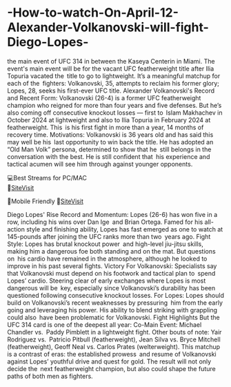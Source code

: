# -How-to-watch-On-April-12-Alexander-Volkanovski-will-fight-Diego-Lopes-

the main event of UFC 314 in between the Kaseya Centerin in Miami. The event's main event will be for the vacant UFC featherweight title after Ilia Topuria vacated the title to go to lightweight. It’s a meaningful matchup for each of the fighters: Volkanovski, 35, attempts to reclaim his former glory; Lopes, 28, seeks his first-ever UFC title.
Alexander Volkanovski's
Record and Recent Form: Volkanovski (26-4) is a former UFC featherweight champion who reigned for more than four years and five defenses. But he’s also coming off consecutive knockout losses — first to Islam Makhachev in October 2024 at lightweight and also to Ilia Topuria in February 2024 at featherweight. This is his first fight in more than a year, 14 months of recovery time.
Motivations: Volkanovski is 36 years old and has said this may well be his last opportunity to win back the title. He has adopted an “Old Man Volk” persona, determined to show that he still belongs in the conversation with the best. He is still confident that his experience and tactical acumen will see him through against younger opponents.


💻Best Streams for PC/MAC  
🔴[SiteVisit](https://tinyurl.com/GithubUFC)

📲Mobile  Friendly
🔴[SiteVisit](https://tinyurl.com/GithubUFC)

Diego Lopes' Rise
Record and Momentum: Lopes (26-6) has won five in a row, including his wins over Dan Ige and Brian Ortega. Famed for his all-action style and finishing ability, Lopes has fast emerged as one to watch at 145-pounds after joining the UFC ranks more than two years ago.
Fight Style: Lopes has brutal knockout power and high-level jiu-jitsu skills, making him a dangerous foe both standing and on the mat. But questions on his cardio have remained in the atmosphere, although he looked to improve in his past several fights.
Victory
For Volkanovski: Specialists say that Volkanovski must depend on his footwork and tactical plan to spend Lopes’ cardio. Steering clear of early exchanges where Lopes is most dangerous will be key, especially since Volkanovski’s durability has been questioned following consecutive knockout losses.
For Lopes: Lopes should build on Volkanovski’s recent weaknesses by pressuring him from the early going and leveraging his power. His ability to blend striking with grappling could also have been problematic for Volkanovski.
Fight Highlights
But the UFC 314 card is one of the deepest all year:
Co-Main Event: Michael Chandler vs. Paddy Pimblett in a lightweight fight.
Other bouts of note: Yair Rodriguez vs. Patricio Pitbull (featherweight), Jean Silva vs. Bryce Mitchell (featherweight), Geoff Neal vs. Carlos Prates (welterweight).
This matchup is a contrast of eras: the established prowess and resume of Volkanovski against Lopes’ youthful drive and quest for gold. The result will not only decide the next featherweight champion, but also could shape the future paths of both men as fighters.
